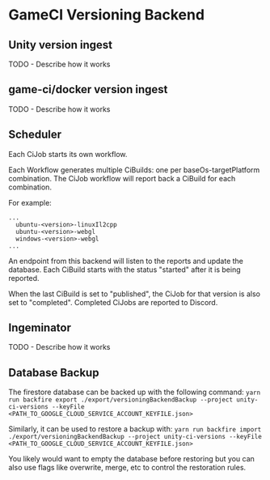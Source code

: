 # GameCI Versioning Backend

## Unity version ingest

TODO - Describe how it works

## game-ci/docker version ingest

TODO - Describe how it works

## Scheduler

Each CiJob starts its own workflow.

Each Workflow generates multiple CiBuilds: one per baseOs-targetPlatform combination.
The CiJob workflow will report back a CiBuild for each combination.

For example:

```text
...
  ubuntu-<version>-linuxIl2cpp
  ubuntu-<version>-webgl
  windows-<version>-webgl
...
```

An endpoint from this backend will listen to the reports and update the database.
Each CiBuild starts with the status "started" after it is being reported.

When the last CiBuild is set to "published", the CiJob for that version is also set to "completed".
Completed CiJobs are reported to Discord.

## Ingeminator

TODO - Describe how it works

## Database Backup

The firestore database can be backed up with the following command:
`yarn run backfire export ./export/versioningBackendBackup --project unity-ci-versions --keyFile <PATH_TO_GOOGLE_CLOUD_SERVICE_ACCOUNT_KEYFILE.json>`

Similarly, it can be used to restore a backup with:
`yarn run backfire import ./export/versioningBackendBackup --project unity-ci-versions --keyFile <PATH_TO_GOOGLE_CLOUD_SERVICE_ACCOUNT_KEYFILE.json>`

You likely would want to empty the database before restoring but you can also use flags like overwrite, merge, etc to control the restoration
rules.
